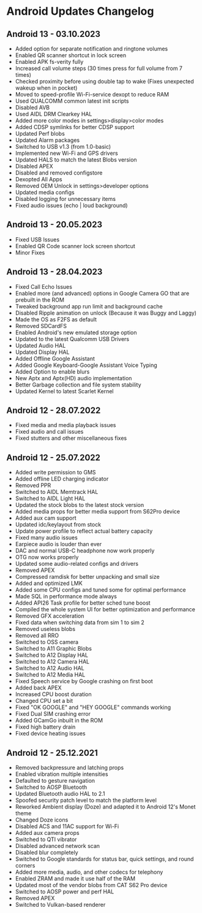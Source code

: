 # Android Updates Changelog

## Android 13 - 03.10.2023

- Added option for separate notification and ringtone volumes
- Enabled QR scanner shortcut in lock screen
- Enabled APK fs-verity fully
- Increased call volume steps (30 times press for full volume from 7 times)
- Checked proximity before using double tap to wake (Fixes unexpected wakeup when in pocket)
- Moved to speed-profile Wi-Fi-service dexopt to reduce RAM
- Used QUALCOMM common latest init scripts
- Disabled AVB
- Used AIDL DRM Clearkey HAL
- Added more color modes in settings>display>color modes
- Added CDSP symlinks for better CDSP support
- Updated Perf blobs
- Updated Alarm packages
- Switched to USB v1.3 (from 1.0-basic)
- Implemented new Wi-Fi and GPS drivers
- Updated HALS to match the latest Blobs version
- Disabled APEX
- Disabled and removed configstore
- Dexopted All Apps
- Removed OEM Unlock in settings>developer options
- Updated media configs
- Disabled logging for unnecessary items
- Fixed audio issues (echo | loud background)

## Android 13 - 20.05.2023

- Fixed USB Issues
- Enabled QR Code scanner lock screen shortcut
- Minor Fixes

## Android 13 - 28.04.2023

- Fixed Call Echo Issues
- Enabled more (and advanced) options in Google Camera GO that are prebuilt in the ROM
- Tweaked background app run limit and background cache
- Disabled Ripple animation on unlock (Because it was Buggy and Laggy)
- Made the OS as F2FS as default
- Removed SDCardFS
- Enabled Android's new emulated storage option
- Updated to the latest Qualcomm USB Drivers
- Updated Audio HAL
- Updated Display HAL
- Added Offline Google Assistant
- Added Google Keyboard-Google Assistant Voice Typing
- Added Option to enable blurs
- New Aptx and Aptx(HD) audio implementation
- Better Garbage collection and file system stability
- Updated Kernel to latest Scarlet Kernel

## Android 12 - 28.07.2022

- Fixed media and media playback issues
- Fixed audio and call issues
- Fixed stutters and other miscellaneous fixes

## Android 12 - 25.07.2022

- Added write permission to GMS
- Added offline LED charging indicator
- Removed PPR
- Switched to AIDL Memtrack HAL
- Switched to AIDL Light HAL
- Updated the stock blobs to the latest stock version
- Added media props for better media support from S62Pro device
- Added aux cam support
- Updated idc/keylayout from stock
- Update power profile to reflect actual battery capacity
- Fixed many audio issues
- Earpiece audio is louder than ever
- DAC and normal USB-C headphone now work properly
- OTG now works properly
- Updated some audio-related configs and drivers
- Removed APEX
- Compressed ramdisk for better unpacking and small size
- Added and optimized LMK
- Added some CPU configs and tuned some for optimal performance
- Made SQL in performance mode always
- Added API26 Task profile for better sched tune boost
- Compiled the whole system UI for better optimization and performance
- Removed GFX acceleration
- Fixed data when switching data from sim 1 to sim 2
- Removed useless blobs
- Removed all RRO
- Switched to OSS camera
- Switched to A11 Graphic Blobs
- Switched to A12 Display HAL
- Switched to A12 Camera HAL
- Switched to A12 Audio HAL
- Switched to A12 Media HAL
- Fixed Speech service by Google crashing on first boot
- Added back APEX
- Increased CPU boost duration
- Changed CPU set a bit
- Fixed "OK GOOGLE" and "HEY GOOGLE" commands working
- Fixed Dual SIM crashing error
- Added GCamGo inbuilt in the ROM
- Fixed high battery drain
- Fixed device heating issues

## Android 12 - 25.12.2021

- Removed backpressure and latching props
- Enabled vibration multiple intensities
- Defaulted to gesture navigation
- Switched to AOSP Bluetooth
- Updated Bluetooth audio HAL to 2.1
- Spoofed security patch level to match the platform level
- Reworked Ambient display (Doze) and adapted it to Android 12's Monet theme
- Changed Doze icons
- Disabled ACS and 11AC support for Wi-Fi
- Added aux camera props
- Switched to QTI vibrator
- Disabled advanced network scan
- Disabled blur completely
- Switched to Google standards for status bar, quick settings, and round corners
- Added more media, audio, and other codecs for telephony
- Enabled ZRAM and made it use half of the RAM
- Updated most of the vendor blobs from CAT S62 Pro device
- Switched to AOSP power and perf HAL
- Removed APEX
- Switched to Vulkan-based renderer
